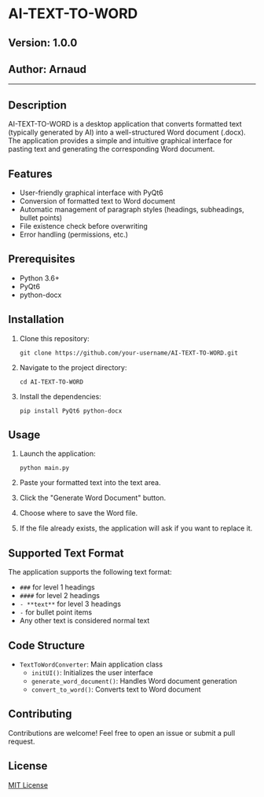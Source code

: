 # AI-TEXT-TO-WORD

## Version: 1.0.0
## Author: Arnaud

---

## Description

AI-TEXT-TO-WORD is a desktop application that converts formatted text (typically generated by AI) into a well-structured Word document (.docx). The application provides a simple and intuitive graphical interface for pasting text and generating the corresponding Word document.

## Features

- User-friendly graphical interface with PyQt6
- Conversion of formatted text to Word document
- Automatic management of paragraph styles (headings, subheadings, bullet points)
- File existence check before overwriting
- Error handling (permissions, etc.)

## Prerequisites

- Python 3.6+
- PyQt6
- python-docx

## Installation

1. Clone this repository:
   ```
   git clone https://github.com/your-username/AI-TEXT-TO-WORD.git
   ```

2. Navigate to the project directory:
   ```
   cd AI-TEXT-TO-WORD
   ```

3. Install the dependencies:
   ```
   pip install PyQt6 python-docx
   ```

## Usage

1. Launch the application:
   ```
   python main.py
   ```

2. Paste your formatted text into the text area.

3. Click the "Generate Word Document" button.

4. Choose where to save the Word file.

5. If the file already exists, the application will ask if you want to replace it.

## Supported Text Format

The application supports the following text format:

- `###` for level 1 headings
- `####` for level 2 headings
- `- **text**` for level 3 headings
- `-` for bullet point items
- Any other text is considered normal text

## Code Structure

- `TextToWordConverter`: Main application class
  - `initUI()`: Initializes the user interface
  - `generate_word_document()`: Handles Word document generation
  - `convert_to_word()`: Converts text to Word document

## Contributing

Contributions are welcome! Feel free to open an issue or submit a pull request.

## License

[MIT License](https://opensource.org/licenses/MIT)
